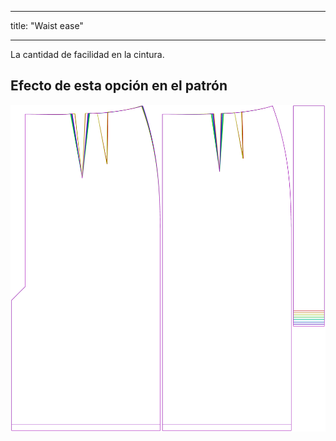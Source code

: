 - - -
title: "Waist ease"
- - -

La cantidad de facilidad en la cintura.

## Efecto de esta opción en el patrón

![Esta imagen muestra el efecto de esta opción superponiendo varias variantes que tienen un valor diferente para esta opción](penelope_waistease_sample.svg "Efecto de esta opción en el patrón")
